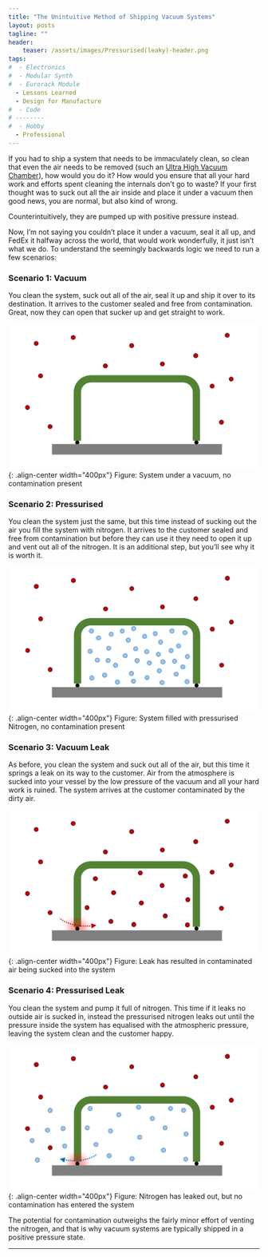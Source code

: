 ```yaml
---
title: "The Unintuitive Method of Shipping Vacuum Systems"
layout: posts
tagline: ""
header:
    teaser: /assets/images/Pressurised(leaky)-header.png
tags:
#  - Electronics
#  - Modular Synth
#  - Eurorack Module
  - Lessons Learned
  - Design for Manufacture
#  - Code
# --------
#  - Hobby
  - Professional
---
```


If you had to ship a system that needs to be immaculately clean, so clean that even the air needs to be removed (such an [Ultra High Vacuum Chamber](https://en.wikipedia.org/wiki/Ultra-high_vacuum)), how would you do it? How would you ensure that all your hard work and efforts spent cleaning the internals don't go to waste? If your first thought was to suck out all the air inside and place it under a vacuum then good news, you are normal, but also kind of wrong.

Counterintuitively, they are pumped up with positive pressure instead.

Now, I’m not saying you couldn’t place it under a vacuum, seal it all up, and FedEx it halfway across the world, that would work wonderfully, it just isn’t what we do. To understand the seemingly backwards logic we need to run a few scenarios:

### Scenario 1: Vacuum

You clean the system, suck out all of the air, seal it up and ship it over to its destination. It arrives to the customer sealed and free from contamination. Great, now they can open that sucker up and get straight to work.

![](../assets/images/Under-Vacuum.png){: .align-center width="400px"}
Figure: System under a vacuum, no contamination present

### Scenario 2: Pressurised

You clean the system just the same, but this time instead of sucking out the air you fill the system with nitrogen. It arrives to the customer sealed and free from contamination but before they can use it they need to open it up and vent out all of the nitrogen. It is an additional step, but you’ll see why it is worth it.

![](../assets/images/Pressurised.png){: .align-center width="400px"}
Figure: System filled with pressurised Nitrogen, no contamination present
### Scenario 3: Vacuum Leak

As before, you clean the system and suck out all of the air, but this time it springs a leak on its way to the customer. Air from the atmosphere is sucked into your vessel by the low pressure of the vacuum and all your hard work is ruined. The system arrives at the customer contaminated by the dirty air.

![](../assets/images/Under-Vacuum(leaky).png){: .align-center width="400px"}
Figure: Leak has resulted in contaminated air being sucked into the system

### Scenario 4: Pressurised Leak

You clean the system and pump it full of nitrogen. This time if it leaks no outside air is sucked in, instead the pressurised nitrogen leaks out until the pressure inside the system has equalised with the atmospheric pressure, leaving the system clean and the customer happy.

![](../assets/images/Pressurised(leaky).png){: .align-center width="400px"}
Figure: Nitrogen has leaked out, but no contamination has entered the system

The potential for contamination outweighs the fairly minor effort of venting the nitrogen, and that is why vacuum systems are typically shipped in a positive pressure state.



***
